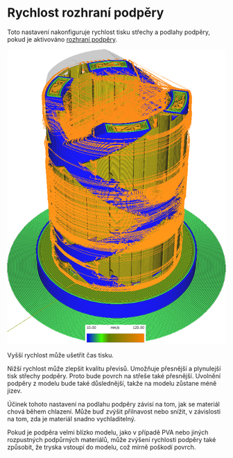 Rychlost rozhraní podpěry
====
Toto nastavení nakonfiguruje rychlost tisku střechy a podlahy podpěry, pokud je aktivováno [rozhraní podpěry](../support/support_interface_enable.md).

![Různé struktury tištěné různými rychlostmi](../../../articles/images/speed_difference.png)

Vyšší rychlost může ušetřit čas tisku.

Nižší rychlost může zlepšit kvalitu převisů. Umožňuje přesnější a plynulejší tisk střechy podpěry. Proto bude povrch na střeše také přesnější. Uvolnění podpěry z modelu bude také důslednější, takže na modelu zůstane méně jizev.

Účinek tohoto nastavení na podlahu podpěry závisí na tom, jak se materiál chová během chlazení. Může buď zvýšit přilnavost nebo snížit, v závislosti na tom, zda je materiál snadno vychladitelný.

Pokud je podpěra velmi blízko modelu, jako v případě PVA nebo jiných rozpustných podpůrných materiálů, může zvýšení rychlosti podpěry také způsobit, že tryska vstoupí do modelu, což mírně poškodí povrch.